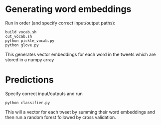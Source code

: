 # Generating word embeddings

Run in order (and specify correct input/output paths):

```
build_vocab.sh
cut_vocab.sh
python pickle_vocab.py
python glove.py
```

This generates vector embeddings for each word in the tweets which are stored in a numpy array

# Predictions

Specify correct input/outputs and run

```
python classifier.py
```

This will a vector for each tweet by summing their word embeddings and then run a random forest followed by cross validation.
